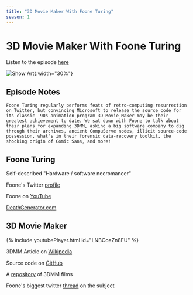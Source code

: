 ```yaml
---
title: "3D Movie Maker With Foone Turing"
season: 1
---
```

# 3D Movie Maker With Foone Turing

Listen to the episode [here](https://fosspod.content.town/episodes/3d-movie-maker-with-foone-turing)

![Show Art](https://image.simplecastcdn.com/images/369e8282-bab3-4f89-8844-5a60aee0d43c/af65bd66-a51a-4976-ab62-6869b82bbd58/3000x3000/vlcsnap-2022-05-26-10h23m13s218.jpg){:width="30%"}

## Episode Notes
```
Foone Turing regularly performs feats of retro-computing resurrection on Twitter, but convincing Microsoft to release the source code for its classic '90s animation program 3D Movie Maker may be their greatest achievement to date. We sat down with Foone to talk about their plans for expanding 3DMM, asking a big software company to dig through their archives, ancient CompuServe nodes, illicit source-code possession, what's in their forensic data-recovery toolkit, the shocking origin of Comic Sans, and more!
```

## Foone Turing

Self-described "Hardware / software necromancer"

Foone's Twitter [profile](https://twitter.com/Foone)

Foone on [YouTube](https://www.youtube.com/c/FooneTuring)

[DeathGenerator.com](https://www.youtube.com/c/FooneTuring)

## 3D Movie Maker

{% include youtubePlayer.html id="LNBCoaZn8FU" %}

3DMM Article on [Wikipedia](https://en.wikipedia.org/wiki/3D_Movie_Maker)

Source code on [GitHub](https://github.com/microsoft/Microsoft-3D-Movie-Maker)

A [repository](https://3dmm.com/movies.php) of 3DMM films

Foone's biggest twitter [thread](https://twitter.com/Foone/status/1511808848729804803) on the subject